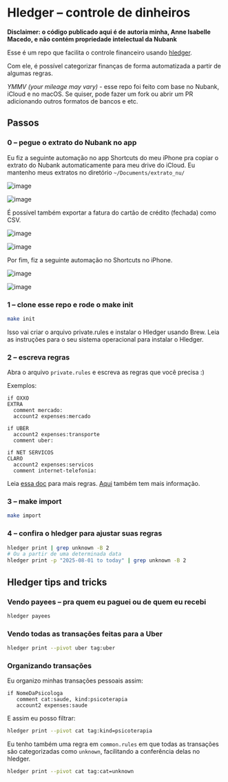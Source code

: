 # Hledger – controle de dinheiros

**Disclaimer: o código publicado aqui é de autoria minha, Anne Isabelle Macedo, e não
contém propriedade intelectual da Nubank**

Esse é um repo que facilita o controle financeiro usando [hledger](https://hledger.org).

Com ele, é possível categorizar finanças de forma automatizada a partir de algumas regras.

*YMMV (your mileage may vary)* - esse repo foi feito com base no Nubank, iCloud e no
macOS. Se quiser, pode fazer um fork ou abrir um PR adicionando outros formatos de bancos e etc. 

## Passos

### 0 – pegue o extrato do Nubank no app

Eu fiz a seguinte automação no app Shortcuts do meu iPhone pra copiar o extrato do
Nubank automaticamente para meu drive do iCloud. Eu mantenho meus extratos no diretório `~/Documents/extrato_nu/`

![image](https://github.com/user-attachments/assets/27b6ee12-b20c-4692-9f67-493219b5f467)

![image](https://github.com/user-attachments/assets/17263b6b-8475-4fe7-91fe-707b4ea6ce99)

É possível também exportar a fatura do cartão de crédito (fechada) como CSV. 

![image](https://github.com/user-attachments/assets/716039fa-fe4b-4767-b0df-0545fb39d79e)

![image](https://github.com/user-attachments/assets/7a9b9747-d438-4730-a107-04fc7d6c6744)

Por fim, fiz a seguinte automação no Shortcuts no iPhone. 

![image](https://github.com/user-attachments/assets/333c0451-9b1e-4a31-9fdb-f4bd205de1f7)

![image](https://github.com/user-attachments/assets/f6206344-e41d-4f33-b148-49e72398b05c)



### 1 – clone esse repo e rode o make init

``` sh
make init
```

Isso vai criar o arquivo private.rules e instalar o Hledger usando Brew.
Leia as instruções para o seu sistema operacional para instalar o Hledger.

### 2 – escreva regras

Abra o arquivo `private.rules` e escreva as regras que você precisa :) 

Exemplos:

```
if OXXO
EXTRA
  comment mercado:
  account2 expenses:mercado

if UBER
  account2 expenses:transporte
  comment uber:
  
if NET SERVICOS
CLARO
  account2 expenses:servicos
  comment internet-telefonia:
```

Leia [essa doc](https://hackage.haskell.org/package/hledger-lib-1.3/src/doc/hledger_csv.5.txt) para mais regras. [Aqui](https://hledger.org/1.29/hledger.html) também tem mais informação.

### 3 – make import

``` sh
make import
```

### 4 – confira o hledger para ajustar suas regras

``` sh
hledger print | grep unknown -B 2
# Ou a partir de uma determinada data
hledger print -p "2025-08-01 to today" | grep unknown -B 2
```

## Hledger tips and tricks

### Vendo payees – pra quem eu paguei ou de quem eu recebi

``` sh
hledger payees
```

### Vendo todas as transações feitas para a Uber

``` sh
hledger print --pivot uber tag:uber
```

### Organizando transações

Eu organizo minhas transações pessoais assim: 

```
if NomeDaPsicologa
   comment cat:saude, kind:psicoterapia
   account2 expenses:saude
```

E assim eu posso filtrar: 

``` sh
hledger print --pivot cat tag:kind=psicoterapia
```

Eu tenho também uma regra em `common.rules` em que todas as transações são categorizadas como `unknown`, facilitando a conferência delas no hledger.

``` sh
hledger print --pivot cat tag:cat=unknown
```
